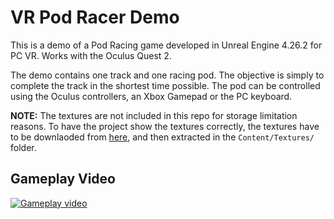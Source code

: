 # VR Pod Racer Demo

This is a demo of a Pod Racing game developed in Unreal Engine 4.26.2 for PC VR. Works with the Oculus Quest 2.

The demo contains one track and one racing pod. The objective is simply to complete the track in the shortest time possible. The pod can be controlled using the Oculus controllers, an Xbox Gamepad or the PC keyboard.

**NOTE:** The textures are not included in this repo for storage limitation reasons. To have the project show the textures correctly, the textures have to be downlaoded from [here](https://drive.google.com/file/d/1-HID70M08jCBQw99-u6n4rqdrDAryzl6/view?usp=sharing), and then extracted in the `Content/Textures/` folder.

## Gameplay Video
[![Gameplay video](https://img.youtube.com/vi/-ysq_QPR0HE/maxresdefault.jpg)](https://youtu.be/-ysq_QPR0HE)
